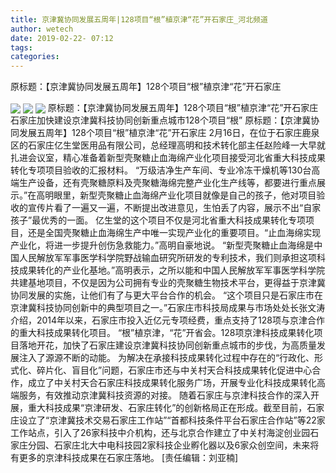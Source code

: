 ```yaml
---
title: 京津冀协同发展五周年|128项目“根”植京津“花”开石家庄_河北频道
author: wetech
date: 2019-02-22- 07:12
tags: 
categories: 
---
```

原标题：【京津冀协同发展五周年】128个项目“根”植京津“花”开石家庄
<!-- more -->
                
<img align="center" border="0" src="http://p0.ifengimg.com/fck/2019_08/8b390d6ed9c6ae7_w400_h64.jpg" />
                
<img align="center" border="0" src="http://p0.ifengimg.com/fck/2019_08/cf60efb1af1e443_w768_h512.jpg" />
            
<img align="center" border="0" src="http://p2.ifengimg.com/a/2016/0810/204c433878d5cf9size1_w16_h16.png" />
原标题：【京津冀协同发展五周年】128个项目“根”植京津“花”开石家庄石家庄加快建设京津冀科技协同创新重点城市128个项目“根”
原标题：【京津冀协同发展五周年】128个项目“根”植京津“花”开石家庄
2月16日，在位于石家庄鹿泉区的石家庄亿生堂医用品有限公司，总经理高明和技术转化部主任赵险峰一大早就扎进会议室，精心准备着新型壳聚糖止血海绵产业化项目接受河北省重大科技成果转化专项项目验收的汇报材料。
“万级洁净生产车间、专业冷冻干燥机等130台高端生产设备，还有壳聚糖原料及壳聚糖海绵完整产业化生产线等，都要进行重点展示。”在高明眼里，新型壳聚糖止血海绵产业化项目就像是自己的孩子，他对项目验收的宣传片看了一遍又一遍，不断提出改进意见，生怕丢了内容，展示不出“自家孩子”最优秀的一面。
亿生堂的这个项目不仅是河北省重大科技成果转化专项项目，还是全国壳聚糖止血海绵生产中唯一实现产业化的重要项目。“止血海绵实现产业化，将进一步提升创伤急救能力。”高明自豪地说。
“新型壳聚糖止血海绵是中国人民解放军军事医学科学院野战输血研究所研发的专利技术，我们则承担这项科技成果转化的产业化基地。”高明表示，之所以能和中国人民解放军军事医学科学院共建基地项目，不仅是因为公司拥有专业的壳聚糖生物技术平台，更得益于京津冀协同发展的实施，让他们有了与更大平台合作的机会。
“这个项目只是石家庄市在京津冀科技协同创新中的典型项目之一。”石家庄市科技局成果与市场处处长张文涛介绍，2014年以来，石家庄市投入近亿元专项经费，重点支持了128项与京津合作的重大科技成果转化项目。
“根”植京津，“花”开省会。128项京津科技成果转化项目落地开花，加快了石家庄建设京津冀科技协同创新重点城市的步伐，为高质量发展注入了源源不断的动能。
为解决在承接科技成果转化过程中存在的“行政化、形式化、碎片化、盲目化”问题，石家庄市还与中关村天合科技成果转化促进中心合作，成立了中关村天合石家庄科技成果转化服务广场，开展专业化科技成果转化高端服务，有效推动京津冀科技资源的对接。
随着石家庄与京津科技合作的深入开展，重大科技成果“京津研发、石家庄转化”的创新格局正在形成。截至目前，石家庄设立了“京津冀技术交易石家庄工作站”“首都科技条件平台石家庄合作站”等22家工作站点，引入了26家科技中介机构，还与北京合作建立了中关村海淀创业园石家庄分园、石家庄北大中电科技园2家科技企业孵化器以及6家众创空间，未来将有更多的京津科技成果在石家庄落地。
[责任编辑：刘亚楠]
            
